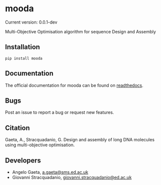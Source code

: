 # mooda

Current version: 0.0.1-dev

Multi-Objective Optimisation algorithm for sequence Design and Assembly

## Installation

    pip install mooda

## Documentation

The official documentation for mooda can be found on [readthedocs](https://mooda.readthedocs.io/).

## Bugs

Post an issue to report a bug or request new features.

## Citation
Gaeta, A., Stracquadanio, G. Design and assembly of long DNA molecules using multi-objective optimisation.

## Developers
- Angelo Gaeta, a.gaeta@sms.ed.ac.uk
- Giovanni Stracquadanio, giovanni.stracquadanio@ed.ac.uk

